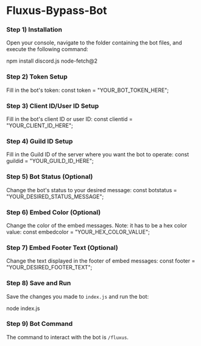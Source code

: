 # Fluxus-Bypass-Bot

### Step 1) Installation
Open your console, navigate to the folder containing the bot files, and execute the following command:

npm install discord.js node-fetch@2

### Step 2) Token Setup
Fill in the bot's token:
const token = "YOUR_BOT_TOKEN_HERE";

### Step 3) Client ID/User ID Setup
Fill in the bot's client ID or user ID:
const clientid = "YOUR_CLIENT_ID_HERE";

### Step 4) Guild ID Setup
Fill in the Guild ID of the server where you want the bot to operate:
const guildid = "YOUR_GUILD_ID_HERE";

### Step 5) Bot Status (Optional)
Change the bot's status to your desired message:
const botstatus = "YOUR_DESIRED_STATUS_MESSAGE";

### Step 6) Embed Color (Optional)
Change the color of the embed messages. Note: it has to be a hex color value:
const embedcolor = "YOUR_HEX_COLOR_VALUE";

### Step 7) Embed Footer Text (Optional)
Change the text displayed in the footer of embed messages:
const footer = "YOUR_DESIRED_FOOTER_TEXT";

### Step 8) Save and Run
Save the changes you made to `index.js` and run the bot:

node index.js

### Step 9) Bot Command
The command to interact with the bot is `/fluxus`.
